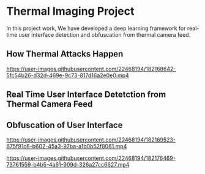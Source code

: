 # Thermal Imaging Project

In this project work, We have developed a deep learning framework for real-time user interface detection and obfuscation from thermal camera feed.
## How Thermal Attacks Happen
https://user-images.githubusercontent.com/22468194/182168642-5fc54b26-d32d-469e-9c73-817d16a2e0e0.mp4

## Real Time User Interface Detetction from Thermal Camera Feed


## Obfuscation of User Interface
https://user-images.githubusercontent.com/22468194/182169523-675f91c6-b602-45a3-97ba-a1b0b52f8061.mp4



https://user-images.githubusercontent.com/22468194/182176469-73761559-b4b5-4a61-909d-326a27cc6627.mp4

